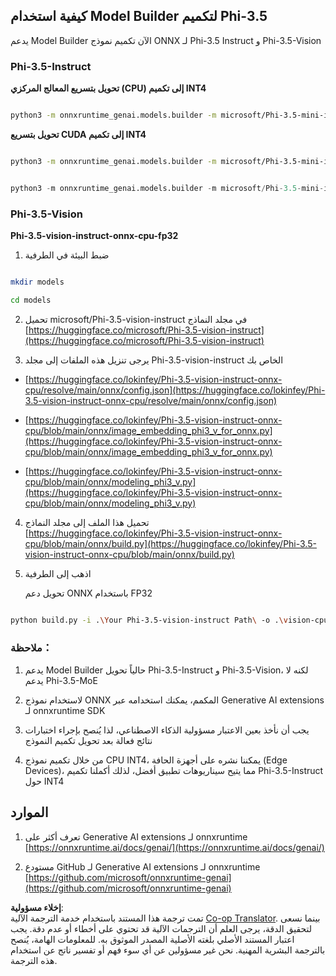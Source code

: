 <!--
CO_OP_TRANSLATOR_METADATA:
{
  "original_hash": "3bb9f5c926673593287eddc3741226cb",
  "translation_date": "2025-05-07T10:48:20+00:00",
  "source_file": "md/01.Introduction/04/UsingORTGenAIQuantifyingPhi.md",
  "language_code": "ar"
}
-->
## **كيفية استخدام Model Builder لتكميم Phi-3.5**

يدعم Model Builder الآن تكميم نموذج ONNX لـ Phi-3.5 Instruct و Phi-3.5-Vision

### **Phi-3.5-Instruct**

**تحويل بتسريع المعالج المركزي (CPU) إلى تكميم INT4**

```bash

python3 -m onnxruntime_genai.models.builder -m microsoft/Phi-3.5-mini-instruct  -o ./onnx-cpu -p int4 -e cpu -c ./Phi-3.5-mini-instruct

```

**تحويل بتسريع CUDA إلى تكميم INT4**

```bash

python3 -m onnxruntime_genai.models.builder -m microsoft/Phi-3.5-mini-instruct  -o ./onnx-cpu -p int4 -e cuda -c ./Phi-3.5-mini-instruct

```

```python

python3 -m onnxruntime_genai.models.builder -m microsoft/Phi-3.5-mini-instruct  -o ./onnx-cpu -p int4 -e cuda -c ./Phi-3.5-mini-instruct

```

### **Phi-3.5-Vision**

**Phi-3.5-vision-instruct-onnx-cpu-fp32**

1. ضبط البيئة في الطرفية

```bash

mkdir models

cd models 

```

2. تحميل microsoft/Phi-3.5-vision-instruct في مجلد النماذج  
[https://huggingface.co/microsoft/Phi-3.5-vision-instruct](https://huggingface.co/microsoft/Phi-3.5-vision-instruct)

3. يرجى تنزيل هذه الملفات إلى مجلد Phi-3.5-vision-instruct الخاص بك

- [https://huggingface.co/lokinfey/Phi-3.5-vision-instruct-onnx-cpu/resolve/main/onnx/config.json](https://huggingface.co/lokinfey/Phi-3.5-vision-instruct-onnx-cpu/resolve/main/onnx/config.json)

- [https://huggingface.co/lokinfey/Phi-3.5-vision-instruct-onnx-cpu/blob/main/onnx/image_embedding_phi3_v_for_onnx.py](https://huggingface.co/lokinfey/Phi-3.5-vision-instruct-onnx-cpu/blob/main/onnx/image_embedding_phi3_v_for_onnx.py)

- [https://huggingface.co/lokinfey/Phi-3.5-vision-instruct-onnx-cpu/blob/main/onnx/modeling_phi3_v.py](https://huggingface.co/lokinfey/Phi-3.5-vision-instruct-onnx-cpu/blob/main/onnx/modeling_phi3_v.py)

4. تحميل هذا الملف إلى مجلد النماذج  
[https://huggingface.co/lokinfey/Phi-3.5-vision-instruct-onnx-cpu/blob/main/onnx/build.py](https://huggingface.co/lokinfey/Phi-3.5-vision-instruct-onnx-cpu/blob/main/onnx/build.py)

5. اذهب إلى الطرفية

    تحويل دعم ONNX باستخدام FP32

```bash

python build.py -i .\Your Phi-3.5-vision-instruct Path\ -o .\vision-cpu-fp32 -p f32 -e cpu

```

### **ملاحظة：**

1. يدعم Model Builder حالياً تحويل Phi-3.5-Instruct و Phi-3.5-Vision، لكنه لا يدعم Phi-3.5-MoE

2. لاستخدام نموذج ONNX المكمم، يمكنك استخدامه عبر Generative AI extensions لـ onnxruntime SDK

3. يجب أن نأخذ بعين الاعتبار مسؤولية الذكاء الاصطناعي، لذا يُنصح بإجراء اختبارات نتائج فعالة بعد تحويل تكميم النموذج

4. من خلال تكميم نموذج CPU INT4، يمكننا نشره على أجهزة الحافة (Edge Devices)، مما يتيح سيناريوهات تطبيق أفضل، لذلك أكملنا تكميم Phi-3.5-Instruct حول INT4

## **الموارد**

1. تعرف أكثر على Generative AI extensions لـ onnxruntime  
[https://onnxruntime.ai/docs/genai/](https://onnxruntime.ai/docs/genai/)

2. مستودع GitHub لـ Generative AI extensions لـ onnxruntime  
[https://github.com/microsoft/onnxruntime-genai](https://github.com/microsoft/onnxruntime-genai)

**إخلاء مسؤولية**:  
تمت ترجمة هذا المستند باستخدام خدمة الترجمة الآلية [Co-op Translator](https://github.com/Azure/co-op-translator). بينما نسعى لتحقيق الدقة، يرجى العلم أن الترجمات الآلية قد تحتوي على أخطاء أو عدم دقة. يجب اعتبار المستند الأصلي بلغته الأصلية المصدر الموثوق به. للمعلومات الهامة، يُنصح بالترجمة البشرية المهنية. نحن غير مسؤولين عن أي سوء فهم أو تفسير ناتج عن استخدام هذه الترجمة.